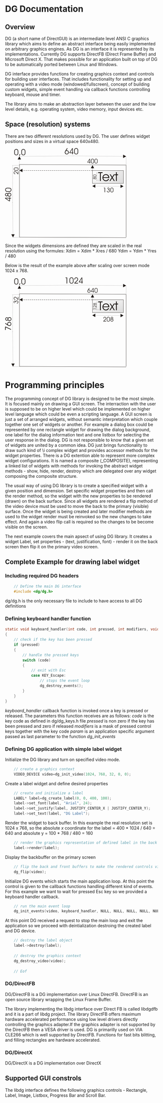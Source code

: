 # DG Documentation
 
 ## Overview

DG (a short name of DirectGUI) is an intermediate level ANSI C graphics library which aims to define an abstract interface being easily implemented on arbitrary graphics engines. As DG is an interface it is represented by its implementations. Currently DG supports DirectFB (Direct Frame Buffer) and Microsoft Direct X. That makes possible for an application
built on top of DG to be automatically ported between Linux and Windows.

DG interface provides functions for creating graphics context and controls for building user interfaces. That includes functionality for setting up and operating with a video mode (windowed/fullscreen), concept of building custom widgets, simple event handling via callback functions controlling keyboard, mouse and timer.

The library aims to make an abstraction layer between the user and the low level details, e.g. operating system, video memory, input devices etc.

## Space (resolution) systems

There are two different resolutions used by DG. 
The user defines widget positions and sizes in a virtual space 640x480. 

![Resolution 640x480](doc/resolution_diagram_640x480.png "Resolution 640x480")

Since the widgets dimensions are defined they are scaled in the real resolution using the formules:
Xdim = Xdim * Xres / 680
Ydim = Ydim * Yres / 480

Below is the result of the example above after scaling over screen mode 1024 x 768.

![Resolution 1024x768](doc/resolution_diagram_1024x768.png "Resolution 1024x768")

# Programming principles
	
The programming concept of DG library is designed to be the most simple. It is focused mainly on drawing a GUI screen. The interraction with the user is supposed to be on higher level which could be implemented on higher level language which could be even a scripting language. A GUI screen is just a set of arranged widgets, without semantic interpretation which couple together one set of widgets or another. For example a dialog box could be represented by one rectangle widget for drawing the dialog background, one label for the dialog information text and one listbox for selecting the user response in the dialog. DG is not responsible to know that a given set of widgets are united by a common idea. DG just brings functionality to draw such kind of \i complex widget and provides accessor methods for the widget properties. There is a DG extention able to represent more complex widget configurations. It is named a composite (_COMPOSITE), representing a linked list of widgets with methods for invoking the abstract widget methods - show, hide, render, destroy which are delegated over any widget composing the composite structure.

The usual way of using DG library is to create a specified widget with a given position and dimension. Set specific widget properties and then call the render method, so the widget with the new properties to be rendered (drawn) on the back surface. Since all widgets are rendered a flip method of the video device must be used to move the back to the primary (visible) surface. Once the widget is being created and later modifier methods are used to the widget render must be reinvoked so the new changes to take effect. And again a video flip call is required so the changes to be become visible on the screen.

The next example covers the main apsect of using DG library. It creates a widget Label, set properties - (text, justification, font) - render it on the back screen then flip it on the primary video screen.

## Complete Example for drawing label widget

### Including required DG headers
```C
	// Define the main DG interface
	#include <dg/dg.h>
```

dg/dg.h is the only necessary file to include to have access to all DG definitions

### Defining keyboard handler function

```C
static void keyboard_handler(int code, int pressed, int modifiers, void* param)
{
	// check if the key has been pressed
	if (pressed)
	{
		// handle the pressed keys
		switch (code)
		{
			// exit with Esc
			case KEY_Escape:	
				// stops the event loop
				dg_destroy_events();
		}
	}
}
```

*keyboard_handler* callback function is invoked once a key is pressed or released. 
The parameters this function receives are as follows:
*code* is the key code as defined in dg/dg_keys.h file
*pressed* is non zero if the key has been pressed and zero if released
*modifiers* is a mask of pressed control keys together with the key code
*param* is an application specific argument passed as last parameter to the function *dg_init_events*

### Defining DG application with simple label widget

Initialize the DG library and turn on specified video mode. 
```C
	// create a graphics context
	VIDEO_DEVICE video=dg_init_video(1024, 768, 32, 0, 0);
```

Create a label widget and define desired properties

```C
	// create and initialize a label
	LABEL* label=dg_create_label(0, 0, 400, 100);
	label->set_font(label, "Arial", 24);
	label->set_justify(label, JUSTIFY_CENTER_X | JUSTIFY_CENTER_Y);
	label->set_text(label, "DG Label");
```

Render the widget to back buffer. In this example the real resolution set is 1024 x 768, so the absolute *x* coordinate for the label = 400 * 1024 / 640 = 640 and absolute y = 100 * 768 / 480 = 160

```C
	// render the graphics representation of defined label in the back buffer
	label->render(label);
```

Display the backbuffer on the primary screen

```C
	// flip the back and front buffers to make the rendered controls visible
	dg_flip(video);
```

Initialize DG events which starts the main application loop. At this point the control is given to the callback functions handling different kind of events. For this example we want to wait for pressed Esc key so we provided a keyboard handler callback.

```C
	// run the main event loop
	dg_init_events(video, keyboard_handler, NULL, NULL, NULL, NULL, NULL);
```

At this point DG received a request to stop the main loop and exit the application so we proceed with deintialization destroing the created label and DG device.

```C
	// destroy the label object
	label->destroy(label);

	// destroy the graphics context
	dg_destroy_video(video);

	// Eof
```

### DG/DirectFB
DG/DirectFB is a DG implementation over Linux DirectFB. DirectFB is an open source library wrapping the Linux Frame Buffer.

The library implementing the libdg interface over Direct FB is called libdgdfb and it is a part of libdg project. The library DirectFB offers maximum hardware accelerated performance using low level drivers directly controlling the graphics adapter.If the graphics adapter is not supported by the DirectFB then a VESA driver is used. DG is primarilly used on VIA CLE266 which is well supported by DirectFB. Functions for fast bits blitting, and filling rectangles are hardware accelerated.

### DG/DirectX

DG/DirectX is a DG implementation over DirectX

## Supported GUI constrols
The libdg interface defines the following graphics controls - Rectangle, Label, Image, Listbox, Progress Bar and Scroll Bar.
